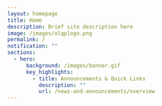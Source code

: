 ```yaml
---
layout: homepage
title: Home
description: Brief site description here
image: /images/olqplogo.png
permalink: /
notification: ""
sections:
  - hero:
      background: /images/banner.gif
      key_highlights:
        - title: Announcements & Quick Links
          description: ""
          url: /news-and-announcements/overview
---
```

